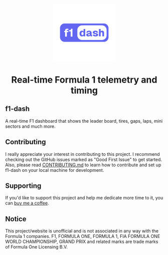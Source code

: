 <p align="center">
  <picture>
    <source media="(prefers-color-scheme: dark)" srcset="./dash/public/tag-logo.png" width="200">
    <img alt="f1-dash" src="./dash/public/tag-logo.png" width="200">
  </picture>
</p>

<h1 align="center">Real-time Formula 1 telemetry and timing</h1>

## f1-dash

A real-time F1 dashboard that shows the leader board, tires, gaps, laps, mini sectors and much more.

## Contributing

I really appreciate your interest in contributing to this project. I recommend checking out the GitHub issues marked as "Good First Issue" to get started. Also, please read [CONTRIBUTING.md](CONTRIBUTING.md) to learn how to contribute and set up f1-dash on your local machine for development.

## Supporting

If you'd like to support this project and help me dedicate more time to it, you can [buy me a coffee](https://www.buymeacoffee.com/slowlydev).

## Notice

This project/website is unofficial and is not associated in any way with the Formula 1 companies. F1, FORMULA ONE, FORMULA 1, FIA FORMULA ONE WORLD CHAMPIONSHIP, GRAND PRIX and related marks are trade marks of Formula One Licensing B.V.